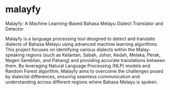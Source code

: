 # malayfy
Malayfy: A Machine Learning-Based Bahasa Melayu Dialect Translator and Detector 

Malayfy is a language processing tool designed to detect and translate dialects of Bahasa Melayu using advanced machine learning algorithms. This project focuses on identifying various dialects within the Malay-speaking regions (such as Kelantan, Sabah, Johor, Kedah, Melaka, Perak, Negeri Sembilan, and Pahang) and providing accurate translations between them. By leveraging Natural Language Processing (NLP) models and Random Forest algorithm, Malayfy aims to overcome the challenges posed by dialectal differences, ensuring seamless communication and understanding across different regions where Bahasa Melayu is spoken.

